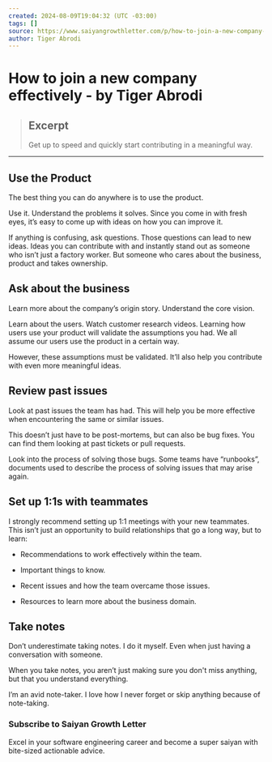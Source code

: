 ```yaml
---
created: 2024-08-09T19:04:32 (UTC -03:00)
tags: []
source: https://www.saiyangrowthletter.com/p/how-to-join-a-new-company-effectively?ref=dailydev
author: Tiger Abrodi
---
```


# How to join a new company effectively - by Tiger Abrodi

> ## Excerpt
> Get up to speed and quickly start contributing in a meaningful way.

---
## Use the Product

The best thing you can do anywhere is to use the product.

Use it. Understand the problems it solves. Since you come in with fresh eyes, it’s easy to come up with ideas on how you can improve it.

If anything is confusing, ask questions. Those questions can lead to new ideas. Ideas you can contribute with and instantly stand out as someone who isn’t just a factory worker. But someone who cares about the business, product and takes ownership.

## Ask about the business

Learn more about the company’s origin story. Understand the core vision.

Learn about the users. Watch customer research videos. Learning how users use your product will validate the assumptions you had. We all assume our users use the product in a certain way.

However, these assumptions must be validated. It’ll also help you contribute with even more meaningful ideas.

## Review past issues

Look at past issues the team has had. This will help you be more effective when encountering the same or similar issues.

This doesn’t just have to be post-mortems, but can also be bug fixes. You can find them looking at past tickets or pull requests.

Look into the process of solving those bugs. Some teams have “runbooks”, documents used to describe the process of solving issues that may arise again.

## Set up 1:1s with teammates

I strongly recommend setting up 1:1 meetings with your new teammates. This isn’t just an opportunity to build relationships that go a long way, but to learn:

-   Recommendations to work effectively within the team.
    
-   Important things to know.
    
-   Recent issues and how the team overcame those issues.
    
-   Resources to learn more about the business domain.
    

## Take notes

Don’t underestimate taking notes. I do it myself. Even when just having a conversation with someone.

When you take notes, you aren’t just making sure you don't miss anything, but that you understand everything.

I’m an avid note-taker. I love how I never forget or skip anything because of note-taking.

### Subscribe to Saiyan Growth Letter

Excel in your software engineering career and become a super saiyan with bite-sized actionable advice.
